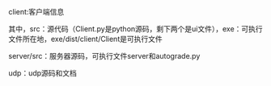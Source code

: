 client:客户端信息

其中，src：源代码（Client.py是python源码，剩下两个是ui文件），exe：可执行文件所在地，exe/dist/client/Client是可执行文件

server/src：服务器源码，可执行文件server和autograde.py

udp：udp源码和文档

